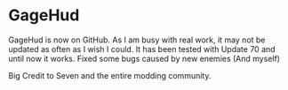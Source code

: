 # GageHud
GageHud is now on GitHub. As I am busy with real work, it may not be updated as often as I wish I could. It has been tested with Update 70 and until now it works. Fixed some bugs caused by new enemies (And myself)

Big Credit to Seven and the entire modding community.